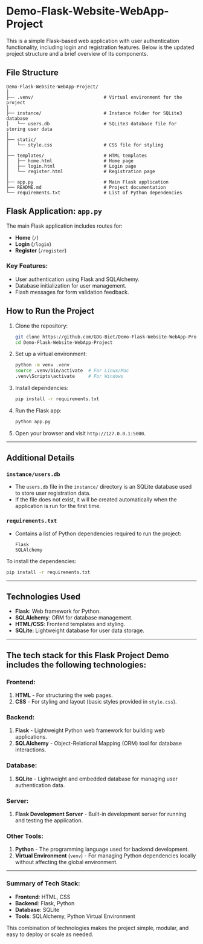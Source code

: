 # Demo-Flask-Website-WebApp-Project

This is a simple Flask-based web application with user authentication functionality, including login and registration features. Below is the updated project structure and a brief overview of its components.

## File Structure

```
Demo-Flask-Website-WebApp-Project/
│
├── .venv/                          # Virtual environment for the project
│
├── instance/                       # Instance folder for SQLite3 database
│   └── users.db                    # SQLite3 database file for storing user data
│
├── static/
│   └── style.css                   # CSS file for styling
│
├── templates/                      # HTML templates
│   ├── home.html                   # Home page
│   ├── login.html                  # Login page
│   └── register.html               # Registration page
│
├── app.py                          # Main Flask application
├── README.md                       # Project documentation
└── requirements.txt                # List of Python dependencies
```

## Flask Application: `app.py`

The main Flask application includes routes for:

- **Home** (`/`)
- **Login** (`/login`)
- **Register** (`/register`)

### Key Features:
- User authentication using Flask and SQLAlchemy.
- Database initialization for user management.
- Flash messages for form validation feedback.

## How to Run the Project

1. Clone the repository:
   ```bash
   git clone https://github.com/GDG-Biet/Demo-Flask-Website-WebApp-Project.git
   cd Demo-Flask-Website-WebApp-Project
   ```

2. Set up a virtual environment:
   ```bash
   python -m venv .venv
   source .venv/bin/activate  # For Linux/Mac
   .venv\Scripts\activate     # For Windows
   ```

3. Install dependencies:
   ```bash
   pip install -r requirements.txt
   ```

4. Run the Flask app:
   ```bash
   python app.py
   ```

5. Open your browser and visit `http://127.0.0.1:5000`.

---

## Additional Details

### `instance/users.db`

- The `users.db` file in the `instance/` directory is an SQLite database used to store user registration data.
- If the file does not exist, it will be created automatically when the application is run for the first time.

### `requirements.txt`

- Contains a list of Python dependencies required to run the project:
  ```plaintext
  Flask
  SQLAlchemy
  ```

To install the dependencies:
```bash
pip install -r requirements.txt
```
---

## Technologies Used

- **Flask**: Web framework for Python.
- **SQLAlchemy**: ORM for database management.
- **HTML/CSS**: Frontend templates and styling.
- **SQLite**: Lightweight database for user data storage.

---

## The tech stack for this **Flask Project Demo** includes the following technologies:

### **Frontend**:
1. **HTML** - For structuring the web pages.
2. **CSS** - For styling and layout (basic styles provided in `style.css`).

### **Backend**:
1. **Flask** - Lightweight Python web framework for building web applications.
2. **SQLAlchemy** - Object-Relational Mapping (ORM) tool for database interactions.

### **Database**:
1. **SQLite** - Lightweight and embedded database for managing user authentication data.

### **Server**:
1. **Flask Development Server** - Built-in development server for running and testing the application.

### **Other Tools**:
1. **Python** - The programming language used for backend development.
2. **Virtual Environment** (`venv`) - For managing Python dependencies locally without affecting the global environment.

---

### **Summary of Tech Stack**:
- **Frontend**: HTML, CSS  
- **Backend**: Flask, Python  
- **Database**: SQLite  
- **Tools**: SQLAlchemy, Python Virtual Environment  

This combination of technologies makes the project simple, modular, and easy to deploy or scale as needed.
